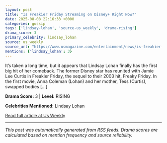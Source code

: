 ```yaml
---
layout: post
title: "Is Freakier Friday Streaming on Disney+ Right Now?"
date: 2025-08-08 22:16:33 +0000
categories: gossip
tags: ['lindsay-lohan', 'source-us_weekly', 'drama-rising']
drama_score: 3
primary_celebrity: lindsay_lohan
source: us_weekly
source_url: "https://www.usmagazine.com/entertainment/news/is-freakier-friday-streaming-on-disney-right-now/"
mentions: {'lindsay_lohan': 3}
---
```


It’s taken a long time, but it appears that Lindsay Lohan finally has the first big hit of her comeback. The former Disney star has reunited with Jamie Lee Curtis in Freakier Friday, the sequel to their 2003 hit, Freaky Friday. In the first movie, Anna Coleman (Lohan) and her mother, Tess (Curtis), swapped bodies […]

**Drama Score:** 3 | **Level:** RISING

**Celebrities Mentioned:** Lindsay Lohan

[Read full article at Us Weekly](https://www.usmagazine.com/entertainment/news/is-freakier-friday-streaming-on-disney-right-now/)

---
*This post was automatically generated from RSS feeds. Drama scores are calculated based on mention frequency and source reliability.*
